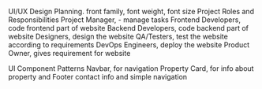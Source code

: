 UI/UX Design Planning.
front family, 
font weight, 
font size
Project Roles and Responsibilities
Project Manager, - manage tasks
Frontend Developers, code frontend part of website
Backend Developers, code backend part of website
 Designers, design the website 
 QA/Testers, test the website according to requirements
 DevOps Engineers, deploy the website
Product Owner, gives requirement for website

UI Component Patterns
 Navbar, for navigation
 Property Card, for info about property
 and Footer contact info and simple navigation